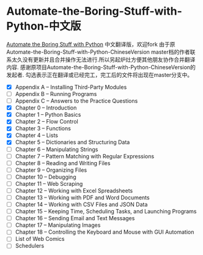 # Automate-the-Boring-Stuff-with-Python-中文版
[Automate the Boring Stuff with Python](https://automatetheboringstuff.com/) 中文翻译版，欢迎fork
由于原Automate-the-Boring-Stuff-with-Python-ChineseVersion master档的作者联系太久没有更新并且合并操作无法进行.所以另起炉灶方便其他朋友协作合并翻译内容.
感谢原项目Automate-the-Boring-Stuff-with-Python-ChineseVersion的发起者.
勾选表示正在翻译或已经完工，完工后的文件将出现在master分支中。

- [x] Appendix A – Installing Third-Party Modules
- [ ] Appendix B – Running Programs
- [ ] Appendix C – Answers to the Practice Questions
- [x] Chapter 0 – Introduction
- [x] Chapter 1 – Python Basics
- [x] Chapter 2 – Flow Control
- [x] Chapter 3 – Functions
- [x] Chapter 4 – Lists
- [X] Chapter 5 – Dictionaries and Structuring Data
- [ ] Chapter 6 – Manipulating Strings
- [ ] Chapter 7 – Pattern Matching with Regular Expressions
- [ ] Chapter 8 – Reading and Writing Files
- [ ] Chapter 9 – Organizing Files
- [ ] Chapter 10 – Debugging
- [ ] Chapter 11 – Web Scraping
- [ ] Chapter 12 – Working with Excel Spreadsheets
- [ ] Chapter 13 – Working with PDF and Word Documents
- [ ] Chapter 14 – Working with CSV Files and JSON Data
- [ ] Chapter 15 – Keeping Time, Scheduling Tasks, and Launching Programs
- [ ] Chapter 16 – Sending Email and Text Messages
- [ ] Chapter 17 – Manipulating Images
- [ ] Chapter 18 – Controlling the Keyboard and Mouse with GUI Automation
- [ ] List of Web Comics
- [ ] Schedulers
